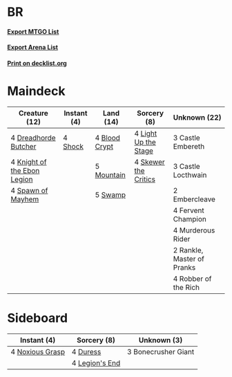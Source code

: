 # BR

#### [Export MTGO List](../collection/BR/BR.txt)
#### [Export Arena List](../collection/BR/BR_arena.txt)
#### [Print on decklist.org](http://decklist.org/?deckmain=4%09Blood%20Crypt%0A3%09Castle%20Embereth%0A3%09Castle%20Locthwain%0A4%09Dreadhorde%20Butcher%0A2%09Embercleave%0A4%09Fervent%20Champion%0A4%09Knight%20of%20the%20Ebon%20Legion%0A4%09Light%20Up%20the%20Stage%0A5%09Mountain%0A4%09Murderous%20Rider%0A2%09Rankle,%20Master%20of%20Pranks%0A4%09Robber%20of%20the%20Rich%0A4%09Shock%0A4%09Skewer%20the%20Critics%0A4%09Spawn%20of%20Mayhem%0A5%09Swamp&deckside=3%09Bonecrusher%20Giant%0A4%09Duress%0A4%09Legion's%20End%0A4%09Noxious%20Grasp)
# Maindeck

|                                            Creature (12)                                             |                                   Instant (4)                                    |                                       Land (14)                                       |                                          Sorcery (8)                                          |       Unknown (22)       |
|------------------------------------------------------------------------------------------------------|----------------------------------------------------------------------------------|---------------------------------------------------------------------------------------|-----------------------------------------------------------------------------------------------|--------------------------|
|4 [Dreadhorde Butcher](http://gatherer.wizards.com/Pages/Card/Details.aspx?multiverseid=461121)       |4 [Shock](http://gatherer.wizards.com/Pages/Card/Details.aspx?multiverseid=129732)|4 [Blood Crypt](http://gatherer.wizards.com/Pages/Card/Details.aspx?multiverseid=97102)|4 [Light Up the Stage](http://gatherer.wizards.com/Pages/Card/Details.aspx?multiverseid=457251)|3 Castle Embereth         |
|4 [Knight of the Ebon Legion](http://gatherer.wizards.com/Pages/Card/Details.aspx?multiverseid=466859)|                                                                                  |5 [Mountain](http://gatherer.wizards.com/Pages/Card/Details.aspx?multiverseid=439859)  |4 [Skewer the Critics](http://gatherer.wizards.com/Pages/Card/Details.aspx?multiverseid=457259)|3 Castle Locthwain        |
|4 [Spawn of Mayhem](http://gatherer.wizards.com/Pages/Card/Details.aspx?multiverseid=457229)          |                                                                                  |5 [Swamp](http://gatherer.wizards.com/Pages/Card/Details.aspx?multiverseid=439858)     |                                                                                               |2 Embercleave             |
|                                                                                                      |                                                                                  |                                                                                       |                                                                                               |4 Fervent Champion        |
|                                                                                                      |                                                                                  |                                                                                       |                                                                                               |4 Murderous Rider         |
|                                                                                                      |                                                                                  |                                                                                       |                                                                                               |2 Rankle, Master of Pranks|
|                                                                                                      |                                                                                  |                                                                                       |                                                                                               |4 Robber of the Rich      |


# Sideboard

|                                       Instant (4)                                        |                                       Sorcery (8)                                       |    Unknown (3)    |
|------------------------------------------------------------------------------------------|-----------------------------------------------------------------------------------------|-------------------|
|4 [Noxious Grasp](http://gatherer.wizards.com/Pages/Card/Details.aspx?multiverseid=466864)|4 [Duress](http://gatherer.wizards.com/Pages/Card/Details.aspx?multiverseid=14557)       |3 Bonecrusher Giant|
|                                                                                          |4 [Legion's End](http://gatherer.wizards.com/Pages/Card/Details.aspx?multiverseid=466860)|                   |

